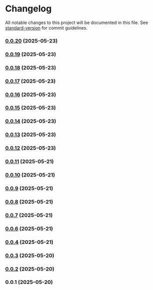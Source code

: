 # Changelog

All notable changes to this project will be documented in this file. See [standard-version](https://github.com/conventional-changelog/standard-version) for commit guidelines.

### [0.0.20](https://github.com/clintjansen/smartspai-chat/compare/v0.0.19...v0.0.20) (2025-05-23)

### [0.0.19](https://github.com/clintjansen/smartspai-chat/compare/v0.0.18...v0.0.19) (2025-05-23)

### [0.0.18](https://github.com/clintjansen/smartspai-chat/compare/v0.0.17...v0.0.18) (2025-05-23)

### [0.0.17](https://github.com/clintjansen/smartspai-chat/compare/v0.0.16...v0.0.17) (2025-05-23)

### [0.0.16](https://github.com/clintjansen/smartspai-chat/compare/v0.0.15...v0.0.16) (2025-05-23)

### [0.0.15](https://github.com/clintjansen/smartspai-chat/compare/v0.0.14...v0.0.15) (2025-05-23)

### [0.0.14](https://github.com/clintjansen/smartspai-chat/compare/v0.0.13...v0.0.14) (2025-05-23)

### [0.0.13](https://github.com/clintjansen/smartspai-chat/compare/v0.0.12...v0.0.13) (2025-05-23)

### [0.0.12](https://github.com/clintjansen/smartspai-chat/compare/v0.0.11...v0.0.12) (2025-05-23)

### [0.0.11](https://github.com/clintjansen/smartspai-chat/compare/v0.0.10...v0.0.11) (2025-05-21)

### [0.0.10](https://github.com/clintjansen/smartspai-chat/compare/v0.0.9...v0.0.10) (2025-05-21)

### [0.0.9](https://github.com/clintjansen/smartspai-chat/compare/v0.0.8...v0.0.9) (2025-05-21)

### [0.0.8](https://github.com/clintjansen/smartspai-chat/compare/v0.0.7...v0.0.8) (2025-05-21)

### [0.0.7](https://github.com/clintjansen/smartspai-chat/compare/v0.0.6...v0.0.7) (2025-05-21)

### [0.0.6](https://github.com/clintjansen/smartspai-chat/compare/v0.0.5...v0.0.6) (2025-05-21)

### [0.0.4](https://github.com/clintjansen/smartspai-chat/compare/v0.0.3...v0.0.4) (2025-05-21)

### [0.0.3](https://github.com/clintjansen/smartspai-chat/compare/v0.0.2...v0.0.3) (2025-05-20)

### [0.0.2](https://github.com/clintjansen/smartspai-chat/compare/v0.0.1...v0.0.2) (2025-05-20)

### 0.0.1 (2025-05-20)
